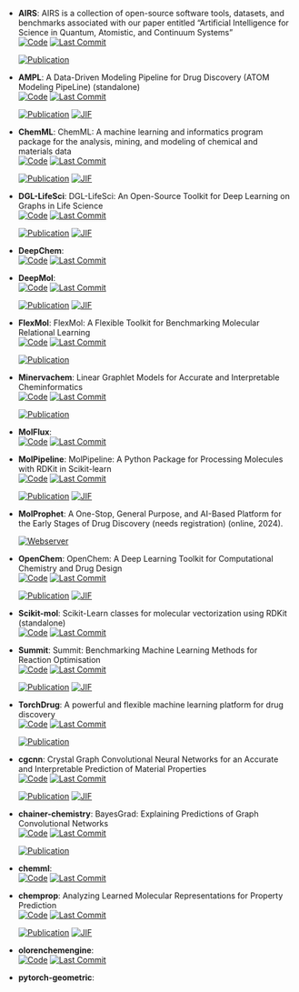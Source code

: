 



- **AIRS**: AIRS is a collection of open-source software tools, datasets, and benchmarks associated with our paper entitled “Artificial Intelligence for Science in Quantum, Atomistic, and Continuum Systems”  
    [![Code](https://img.shields.io/github/stars/divelab/AIRS/tree/main?style=for-the-badge&logo=github)](https://github.com/divelab/AIRS/tree/main) 
    [![Last Commit](https://img.shields.io/github/last-commit/divelab/AIRS/tree/main?style=for-the-badge&logo=github)](https://github.com/divelab/AIRS/tree/main) 

    [![Publication](https://img.shields.io/badge/Publication-Citations:0-blue?style=for-the-badge&logo=bookstack)](https://doi.org/10.48550/arXiv.2307.08423) 



- **AMPL**: A Data-Driven Modeling Pipeline for Drug Discovery (ATOM Modeling PipeLine) (standalone)  
    [![Code](https://img.shields.io/github/stars/ATOMScience-org/AMPL?style=for-the-badge&logo=github)](https://github.com/ATOMScience-org/AMPL) 
    [![Last Commit](https://img.shields.io/github/last-commit/ATOMScience-org/AMPL?style=for-the-badge&logo=github)](https://github.com/ATOMScience-org/AMPL) 

    [![Publication](https://img.shields.io/badge/Publication-Citations:69-blue?style=for-the-badge&logo=bookstack)](https://doi.org/10.1021/acs.jcim.9b01053) 
    [![JIF](https://img.shields.io/badge/Impact_Factor-5.60-purple?style=for-the-badge&logo=academia)](https://doi.org/10.1021/acs.jcim.9b01053)



- **ChemML**: ChemML: A machine learning and informatics program package for the analysis, mining, and modeling of chemical and materials data  
    [![Code](https://img.shields.io/github/stars/hachmannlab/chemml?style=for-the-badge&logo=github)](https://github.com/hachmannlab/chemml) 
    [![Last Commit](https://img.shields.io/github/last-commit/hachmannlab/chemml?style=for-the-badge&logo=github)](https://github.com/hachmannlab/chemml) 

    [![Publication](https://img.shields.io/badge/Publication-Citations:46-blue?style=for-the-badge&logo=bookstack)](https://doi.org/10.1002/wcms.1458) 
    [![JIF](https://img.shields.io/badge/Impact_Factor-16.80-purple?style=for-the-badge&logo=academia)](https://doi.org/10.1002/wcms.1458)



- **DGL-LifeSci**: DGL-LifeSci: An Open-Source Toolkit for Deep Learning on Graphs in Life Science  
    [![Code](https://img.shields.io/github/stars/awslabs/dgl-lifesci?style=for-the-badge&logo=github)](https://github.com/awslabs/dgl-lifesci) 
    [![Last Commit](https://img.shields.io/github/last-commit/awslabs/dgl-lifesci?style=for-the-badge&logo=github)](https://github.com/awslabs/dgl-lifesci) 

    [![Publication](https://img.shields.io/badge/Publication-Citations:120-blue?style=for-the-badge&logo=bookstack)](https://doi.org/10.1021/acsomega.1c04017) 
    [![JIF](https://img.shields.io/badge/Impact_Factor-3.70-purple?style=for-the-badge&logo=academia)](https://doi.org/10.1021/acsomega.1c04017)



- **DeepChem**:   
    [![Code](https://img.shields.io/github/stars/deepchem/deepchem?style=for-the-badge&logo=github)](https://github.com/deepchem/deepchem) 
    [![Last Commit](https://img.shields.io/github/last-commit/deepchem/deepchem?style=for-the-badge&logo=github)](https://github.com/deepchem/deepchem) 




- **DeepMol**:   
    [![Code](https://img.shields.io/github/stars/BioSystemsUM/DeepMol?style=for-the-badge&logo=github)](https://github.com/BioSystemsUM/DeepMol) 
    [![Last Commit](https://img.shields.io/github/last-commit/BioSystemsUM/DeepMol?style=for-the-badge&logo=github)](https://github.com/BioSystemsUM/DeepMol) 

    [![Publication](https://img.shields.io/badge/Publication-Citations:1-blue?style=for-the-badge&logo=bookstack)](https://doi.org/10.1186/s13321-024-00937-7) 
    [![JIF](https://img.shields.io/badge/Impact_Factor-7.10-purple?style=for-the-badge&logo=academia)](https://doi.org/10.1186/s13321-024-00937-7)



- **FlexMol**: FlexMol: A Flexible Toolkit for Benchmarking Molecular Relational Learning  
    [![Code](https://img.shields.io/github/stars/Steven51516/FlexMol?style=for-the-badge&logo=github)](https://github.com/Steven51516/FlexMol) 
    [![Last Commit](https://img.shields.io/github/last-commit/Steven51516/FlexMol?style=for-the-badge&logo=github)](https://github.com/Steven51516/FlexMol) 

    [![Publication](https://img.shields.io/badge/Publication-Citations:6-blue?style=for-the-badge&logo=bookstack)](https://doi.org/10.1109/inm.2009.5188870) 



- **Minervachem**: Linear Graphlet Models for Accurate and Interpretable Cheminformatics  
    [![Code](https://img.shields.io/github/stars/lanl/minervachem?style=for-the-badge&logo=github)](https://github.com/lanl/minervachem) 
    [![Last Commit](https://img.shields.io/github/last-commit/lanl/minervachem?style=for-the-badge&logo=github)](https://github.com/lanl/minervachem) 

    [![Publication](https://img.shields.io/badge/Publication-Citations:0-blue?style=for-the-badge&logo=bookstack)](https://doi.org/10.26434/chemrxiv-2024-r81c8-v2) 



- **MolFlux**:   
    [![Code](https://img.shields.io/github/stars/Exscientia/molflux?style=for-the-badge&logo=github)](https://github.com/Exscientia/molflux) 
    [![Last Commit](https://img.shields.io/github/last-commit/Exscientia/molflux?style=for-the-badge&logo=github)](https://github.com/Exscientia/molflux) 




- **MolPipeline**: MolPipeline: A Python Package for Processing Molecules with RDKit in Scikit-learn  
    [![Code](https://img.shields.io/github/stars/basf/MolPipeline?style=for-the-badge&logo=github)](https://github.com/basf/MolPipeline) 
    [![Last Commit](https://img.shields.io/github/last-commit/basf/MolPipeline?style=for-the-badge&logo=github)](https://github.com/basf/MolPipeline) 

    [![Publication](https://img.shields.io/badge/Publication-Citations:3-blue?style=for-the-badge&logo=bookstack)](https://doi.org/10.1021/acs.jcim.4c00863) 
    [![JIF](https://img.shields.io/badge/Impact_Factor-5.60-purple?style=for-the-badge&logo=academia)](https://doi.org/10.1021/acs.jcim.4c00863)



- **MolProphet**: A One-Stop, General Purpose, and AI-Based Platform for the Early Stages of Drug Discovery (needs registration) (online, 2024).  


    [![Webserver](https://img.shields.io/badge/Webserver-online-brightgreen?style=for-the-badge&logo=cachet&logoColor=65FF8F)](https://www.molprophet.com/) 


- **OpenChem**: OpenChem: A Deep Learning Toolkit for Computational Chemistry and Drug Design  
    [![Code](https://img.shields.io/github/stars/Mariewelt/OpenChem?style=for-the-badge&logo=github)](https://github.com/Mariewelt/OpenChem) 
    [![Last Commit](https://img.shields.io/github/last-commit/Mariewelt/OpenChem?style=for-the-badge&logo=github)](https://github.com/Mariewelt/OpenChem) 

    [![Publication](https://img.shields.io/badge/Publication-Citations:65-blue?style=for-the-badge&logo=bookstack)](https://doi.org/10.1021/acs.jcim.0c00971) 
    [![JIF](https://img.shields.io/badge/Impact_Factor-5.60-purple?style=for-the-badge&logo=academia)](https://doi.org/10.1021/acs.jcim.0c00971)



- **Scikit-mol**: Scikit-Learn classes for molecular vectorization using RDKit (standalone)  
    [![Code](https://img.shields.io/github/stars/EBjerrum/scikit-mol?style=for-the-badge&logo=github)](https://github.com/EBjerrum/scikit-mol) 
    [![Last Commit](https://img.shields.io/github/last-commit/EBjerrum/scikit-mol?style=for-the-badge&logo=github)](https://github.com/EBjerrum/scikit-mol) 




- **Summit**: Summit: Benchmarking Machine Learning Methods for Reaction Optimisation  
    [![Code](https://img.shields.io/github/stars/sustainable-processes/summit?style=for-the-badge&logo=github)](https://github.com/sustainable-processes/summit) 
    [![Last Commit](https://img.shields.io/github/last-commit/sustainable-processes/summit?style=for-the-badge&logo=github)](https://github.com/sustainable-processes/summit) 

    [![Publication](https://img.shields.io/badge/Publication-Citations:43-blue?style=for-the-badge&logo=bookstack)](https://doi.org/10.1002/cmtd.202000051) 
    [![JIF](https://img.shields.io/badge/Impact_Factor-6.10-purple?style=for-the-badge&logo=academia)](https://doi.org/10.1002/cmtd.202000051)



- **TorchDrug**: A powerful and flexible machine learning platform for drug discovery  
    [![Code](https://img.shields.io/github/stars/DeepGraphLearning/torchdrug/?style=for-the-badge&logo=github)](https://github.com/DeepGraphLearning/torchdrug/) 
    [![Last Commit](https://img.shields.io/github/last-commit/DeepGraphLearning/torchdrug/?style=for-the-badge&logo=github)](https://github.com/DeepGraphLearning/torchdrug/) 

    [![Publication](https://img.shields.io/badge/Publication-Citations:0-blue?style=for-the-badge&logo=bookstack)](https://doi.org/10.48550/arXiv.2202.08320) 



- **cgcnn**: Crystal Graph Convolutional Neural Networks for an Accurate and Interpretable Prediction of Material Properties  
    [![Code](https://img.shields.io/github/stars/txie-93/cgcnn?style=for-the-badge&logo=github)](https://github.com/txie-93/cgcnn) 
    [![Last Commit](https://img.shields.io/github/last-commit/txie-93/cgcnn?style=for-the-badge&logo=github)](https://github.com/txie-93/cgcnn) 

    [![Publication](https://img.shields.io/badge/Publication-Citations:1524-blue?style=for-the-badge&logo=bookstack)](https://doi.org/10.1103/PhysRevLett.120.145301) 
    [![JIF](https://img.shields.io/badge/Impact_Factor-8.10-purple?style=for-the-badge&logo=academia)](https://doi.org/10.1103/PhysRevLett.120.145301)



- **chainer-chemistry**: BayesGrad: Explaining Predictions of Graph Convolutional Networks  
    [![Code](https://img.shields.io/github/stars/chainer/chainer-chemistry?style=for-the-badge&logo=github)](https://github.com/chainer/chainer-chemistry) 
    [![Last Commit](https://img.shields.io/github/last-commit/chainer/chainer-chemistry?style=for-the-badge&logo=github)](https://github.com/chainer/chainer-chemistry) 

    [![Publication](https://img.shields.io/badge/Publication-Citations:6-blue?style=for-the-badge&logo=bookstack)](https://doi.org/10.1007/978-3-030-04221-9_8) 



- **chemml**:   
    [![Code](https://img.shields.io/github/stars/hachmannlab/chemml?style=for-the-badge&logo=github)](https://github.com/hachmannlab/chemml) 
    [![Last Commit](https://img.shields.io/github/last-commit/hachmannlab/chemml?style=for-the-badge&logo=github)](https://github.com/hachmannlab/chemml) 




- **chemprop**: Analyzing Learned Molecular Representations for Property Prediction  
    [![Code](https://img.shields.io/github/stars/chemprop/chemprop?style=for-the-badge&logo=github)](https://github.com/chemprop/chemprop) 
    [![Last Commit](https://img.shields.io/github/last-commit/chemprop/chemprop?style=for-the-badge&logo=github)](https://github.com/chemprop/chemprop) 

    [![Publication](https://img.shields.io/badge/Publication-Citations:1072-blue?style=for-the-badge&logo=bookstack)](https://doi.org/10.1021/acs.jcim.9b00237) 
    [![JIF](https://img.shields.io/badge/Impact_Factor-5.60-purple?style=for-the-badge&logo=academia)](https://doi.org/10.1021/acs.jcim.9b00237)



- **olorenchemengine**:   
    [![Code](https://img.shields.io/github/stars/Oloren-AI/olorenchemengine?style=for-the-badge&logo=github)](https://github.com/Oloren-AI/olorenchemengine) 
    [![Last Commit](https://img.shields.io/github/last-commit/Oloren-AI/olorenchemengine?style=for-the-badge&logo=github)](https://github.com/Oloren-AI/olorenchemengine) 




- **pytorch-geometric**:   



